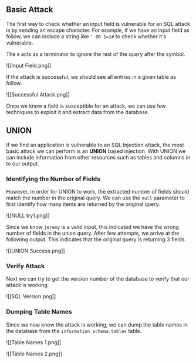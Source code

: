 
## Basic Attack

The first way to check whether an input field is vulnerable for an SQL attack is by sending an escape character.  For example, if we have an input field as follow, we can include a string like `' OR 1=1#` to check whether it's vulnerable. 

The `#` acts as a terminator to ignore the rest of the query after the symbol.

![[Input Field.png]]

If the attack is successful, we should see all entries in a given table as follow.

![[Successful Attack.png]]

Once we know a field is susceptible for an attack, we can use few techniques to exploit it and extract data from the database.
## UNION

If we find an application is vulnerable to an SQL Injection attack, the most basic attack we can perform is an **UNION** based injection. With UNION we can include information from other resources such as tables and columns in to our output.

### Identifying the Number of Fields

However, in order for UNION to work, the extracted number of fields should match the number in the original query. We can use the `null` parameter to first identify how many items are returned by the original query.

![[NULL try1.png]]

Since we know `jeremy` is a valid input, this indicated we have the wrong number of fields in the union query. After few attempts, we arrive at the following output. This indicates that the original query is returning 3 fields.

![[UNION Success.png]]

### Verify Attack

Next we can try to get the version number of the database to verify that our attack is working.

![[SQL Version.png]]

### Dumping Table Names

Since we now know the attack is working, we can dump the table names in the database from the `information_schema.tables` table.

![[Table Names 1.png]]

![[Table Names 2.png]]